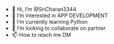 - 👋 Hi, I’m @SriCharan3344
- 👀 I’m interested in APP DEVELOPMENT
- 🌱 I’m currently learning Python
- 💞️ I’m looking to collaborate on partner
- 📫 How to reach me DM

<!---
SriCharan3344/SriCharan3344 is a ✨ special ✨ repository because its `README.md` (this file) appears on your GitHub profile.
You can click the Preview link to take a look at your changes.
--->
